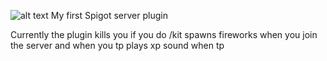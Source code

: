 ![alt text](https://raw.github.com/NicholasBlackburn1/Spigot-mint/master/logo.jpg)
 My first Spigot server plugin

 Currently the plugin
 kills you if you do /kit
spawns fireworks when you join the server and when you tp
plays xp sound when tp 

